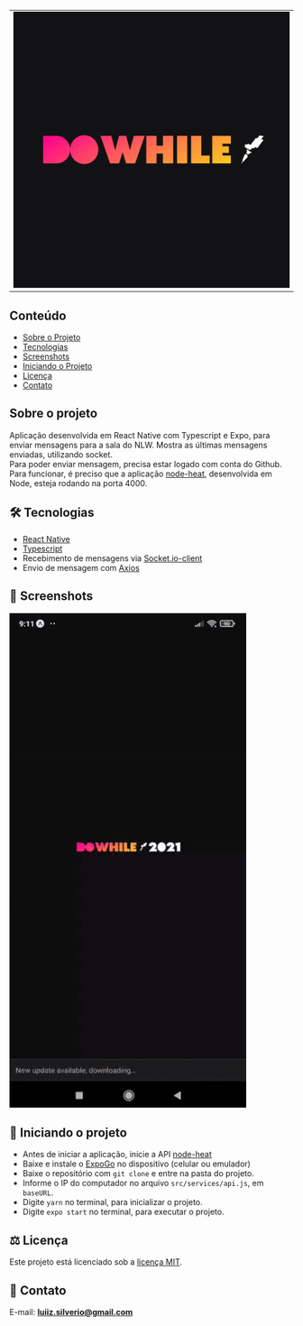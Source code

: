 <table>
  <tr>
    <td><img src="https://github.com/luiizsilverio/app-heat/blob/main/assets/icon.png" /></td>
  </tr>
</table>

## Conteúdo
* [Sobre o Projeto](#sobre-o-projeto)
* [Tecnologias](#hammer_and_wrench-tecnologias)
* [Screenshots](#camera_flash-screenshots)
* [Iniciando o Projeto](#car-Iniciando-o-projeto)
* [Licença](#balance_scale-licença)
* [Contato](#email-contato)

## Sobre o projeto
Aplicação desenvolvida em React Native com Typescript e Expo, para enviar mensagens para a sala do NLW.
Mostra as últimas mensagens enviadas, utilizando socket.<br />
Para poder enviar mensagem, precisa estar logado com conta do Github.<br />
Para funcionar, é preciso que a aplicação [node-heat](https://github.com/luiizsilverio/node_heat), desenvolvida em Node, esteja rodando na porta 4000.<br />

## :hammer_and_wrench: Tecnologias
* <ins>React Native</ins>
* <ins>Typescript</ins>
* Recebimento de mensagens via <ins>Socket.io-client</ins>
* Envio de mensagem com <ins>Axios</ins>

## :camera_flash: Screenshots
![](https://github.com/luiizsilverio/app-heat/blob/main/assets/app-heat.gif)

## :car: Iniciando o projeto
* Antes de iniciar a aplicação, inicie a API [node-heat](https://github.com/luiizsilverio/node_heat)
* Baixe e instale o <ins>ExpoGo</ins> no dispositivo (celular ou emulador)
* Baixe o repositório com ``` git clone ``` e entre na pasta do projeto.
* Informe o IP do computador no arquivo ``` src/services/api.js ```, em ``` baseURL ```.
* Digite ``` yarn ``` no terminal, para inicializar o projeto.
* Digite ``` expo start ``` no terminal, para executar o projeto.

## :balance_scale: Licença
Este projeto está licenciado sob a [licença MIT](LICENSE).

## :email: Contato

E-mail: [**luiiz.silverio@gmail.com**](mailto:luiiz.silverio@gmail.com)
